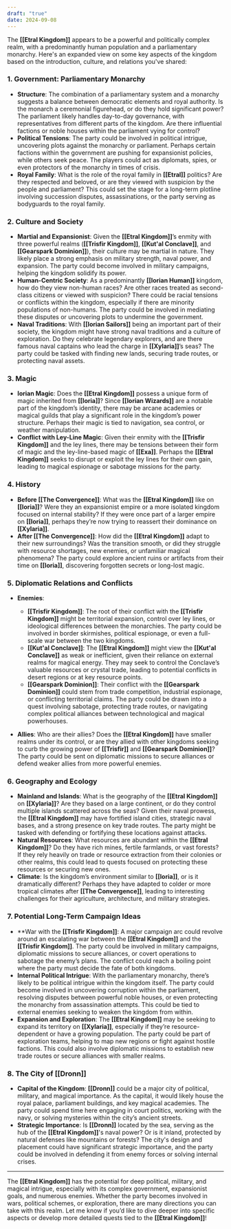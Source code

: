 ```yaml
---
draft: "true"
date: 2024-09-08
---
```

The **[[Etral Kingdom]]** appears to be a powerful and politically complex realm, with a predominantly human population and a parliamentary monarchy. Here's an expanded view on some key aspects of the kingdom based on the introduction, culture, and relations you've shared:

### 1. **Government: Parliamentary Monarchy**
   - **Structure**: The combination of a parliamentary system and a monarchy suggests a balance between democratic elements and royal authority. Is the monarch a ceremonial figurehead, or do they hold significant power? The parliament likely handles day-to-day governance, with representatives from different parts of the kingdom. Are there influential factions or noble houses within the parliament vying for control?
   - **Political Tensions**: The party could be involved in political intrigue, uncovering plots against the monarchy or parliament. Perhaps certain factions within the government are pushing for expansionist policies, while others seek peace. The players could act as diplomats, spies, or even protectors of the monarchy in times of crisis.
   - **Royal Family**: What is the role of the royal family in **[[Etral]]** politics? Are they respected and beloved, or are they viewed with suspicion by the people and parliament? This could set the stage for a long-term plotline involving succession disputes, assassinations, or the party serving as bodyguards to the royal family.

### 2. **Culture and Society**
   - **Martial and Expansionist**: Given the **[[Etral Kingdom]]**’s enmity with three powerful realms (**[[Trisfir Kingdom]]**, **[[Kut'al Conclave]]**, and **[[Gearspark Dominion]]**), their culture may be martial in nature. They likely place a strong emphasis on military strength, naval power, and expansion. The party could become involved in military campaigns, helping the kingdom solidify its power.
   - **Human-Centric Society**: As a predominantly **[[Iorian Human]]** kingdom, how do they view non-human races? Are other races treated as second-class citizens or viewed with suspicion? There could be racial tensions or conflicts within the kingdom, especially if there are minority populations of non-humans. The party could be involved in mediating these disputes or uncovering plots to undermine the government.
   - **Naval Traditions**: With **[[Iorian Sailors]]** being an important part of their society, the kingdom might have strong naval traditions and a culture of exploration. Do they celebrate legendary explorers, and are there famous naval captains who lead the charge in **[[Xylaria]]**’s seas? The party could be tasked with finding new lands, securing trade routes, or protecting naval assets.

### 3. **Magic**
   - **Iorian Magic**: Does the **[[Etral Kingdom]]** possess a unique form of magic inherited from **[[Ioria]]**? Since **[[Iorian Wizards]]** are a notable part of the kingdom’s identity, there may be arcane academies or magical guilds that play a significant role in the kingdom’s power structure. Perhaps their magic is tied to navigation, sea control, or weather manipulation.
   - **Conflict with Ley-Line Magic**: Given their enmity with the **[[Trisfir Kingdom]]** and the ley lines, there may be tensions between their form of magic and the ley-line-based magic of **[[Exa]]**. Perhaps the **[[Etral Kingdom]]** seeks to disrupt or exploit the ley lines for their own gain, leading to magical espionage or sabotage missions for the party.

### 4. **History**
   - **Before [[The Convergence]]**: What was the **[[Etral Kingdom]]** like on **[[Ioria]]**? Were they an expansionist empire or a more isolated kingdom focused on internal stability? If they were once part of a larger empire on **[[Ioria]]**, perhaps they’re now trying to reassert their dominance on **[[Xylaria]]**.
   - **After [[The Convergence]]**: How did the **[[Etral Kingdom]]** adapt to their new surroundings? Was the transition smooth, or did they struggle with resource shortages, new enemies, or unfamiliar magical phenomena? The party could explore ancient ruins or artifacts from their time on **[[Ioria]]**, discovering forgotten secrets or long-lost magic.

### 5. **Diplomatic Relations and Conflicts**
   - **Enemies**:
     - **[[Trisfir Kingdom]]**: The root of their conflict with the **[[Trisfir Kingdom]]** might be territorial expansion, control over ley lines, or ideological differences between the monarchies. The party could be involved in border skirmishes, political espionage, or even a full-scale war between the two kingdoms.
     - **[[Kut'al Conclave]]**: The **[[Etral Kingdom]]** might view the **[[Kut'al Conclave]]** as weak or inefficient, given their reliance on external realms for magical energy. They may seek to control the Conclave’s valuable resources or crystal trade, leading to potential conflicts in desert regions or at key resource points.
     - **[[Gearspark Dominion]]**: Their conflict with the **[[Gearspark Dominion]]** could stem from trade competition, industrial espionage, or conflicting territorial claims. The party could be drawn into a quest involving sabotage, protecting trade routes, or navigating complex political alliances between technological and magical powerhouses.
   
   - **Allies**: Who are their allies? Does the **[[Etral Kingdom]]** have smaller realms under its control, or are they allied with other kingdoms seeking to curb the growing power of **[[Trisfir]]** and **[[Gearspark Dominion]]**? The party could be sent on diplomatic missions to secure alliances or defend weaker allies from more powerful enemies.

### 6. **Geography and Ecology**
   - **Mainland and Islands**: What is the geography of the **[[Etral Kingdom]]** on **[[Xylaria]]**? Are they based on a large continent, or do they control multiple islands scattered across the seas? Given their naval prowess, the **[[Etral Kingdom]]** may have fortified island cities, strategic naval bases, and a strong presence on key trade routes. The party might be tasked with defending or fortifying these locations against attacks.
   - **Natural Resources**: What resources are abundant within the **[[Etral Kingdom]]**? Do they have rich mines, fertile farmlands, or vast forests? If they rely heavily on trade or resource extraction from their colonies or other realms, this could lead to quests focused on protecting these resources or securing new ones.
   - **Climate**: Is the kingdom’s environment similar to **[[Ioria]]**, or is it dramatically different? Perhaps they have adapted to colder or more tropical climates after **[[The Convergence]]**, leading to interesting challenges for their agriculture, architecture, and military strategies.

### 7. **Potential Long-Term Campaign Ideas**
   - **War with the **[[Trisfir Kingdom]]**: A major campaign arc could revolve around an escalating war between the **[[Etral Kingdom]]** and the **[[Trisfir Kingdom]]**. The party could be involved in military campaigns, diplomatic missions to secure alliances, or covert operations to sabotage the enemy’s plans. The conflict could reach a boiling point where the party must decide the fate of both kingdoms.
   - **Internal Political Intrigue**: With the parliamentary monarchy, there’s likely to be political intrigue within the kingdom itself. The party could become involved in uncovering corruption within the parliament, resolving disputes between powerful noble houses, or even protecting the monarchy from assassination attempts. This could be tied to external enemies seeking to weaken the kingdom from within.
   - **Expansion and Exploration**: The **[[Etral Kingdom]]** may be seeking to expand its territory on **[[Xylaria]]**, especially if they’re resource-dependent or have a growing population. The party could be part of exploration teams, helping to map new regions or fight against hostile factions. This could also involve diplomatic missions to establish new trade routes or secure alliances with smaller realms.

### 8. **The City of [[Dronn]]**
   - **Capital of the Kingdom**: **[[Dronn]]** could be a major city of political, military, and magical importance. As the capital, it would likely house the royal palace, parliament buildings, and key magical academies. The party could spend time here engaging in court politics, working with the navy, or solving mysteries within the city’s ancient streets.
   - **Strategic Importance**: Is **[[Dronn]]** located by the sea, serving as the hub of the **[[Etral Kingdom]]**'s naval power? Or is it inland, protected by natural defenses like mountains or forests? The city's design and placement could have significant strategic importance, and the party could be involved in defending it from enemy forces or solving internal crises.

---

The **[[Etral Kingdom]]** has the potential for deep political, military, and magical intrigue, especially with its complex government, expansionist goals, and numerous enemies. Whether the party becomes involved in wars, political schemes, or exploration, there are many directions you can take with this realm. Let me know if you’d like to dive deeper into specific aspects or develop more detailed quests tied to the **[[Etral Kingdom]]**!